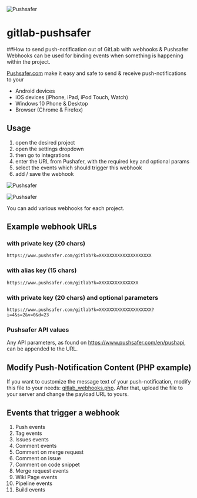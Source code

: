 ![Pushsafer](https://www.pushsafer.com/de/assets/logos/logo.png)
# gitlab-pushsafer
##How to send push-notification out of GitLab with webhooks & Pushsafer
Webhooks can be used for binding events when something is happening within the project.

[Pushsafer.com](https://www.pushsafer.com) make it easy and safe to send &amp; receive push-notifications to your
- Android devices
- iOS devices (iPhone, iPad, iPod Touch, Watch)
- Windows 10 Phone & Desktop
- Browser (Chrome & Firefox)

## Usage
1. open the desired project
2. open the settings dropdown
3. then go to integrations
4. enter the URL from Pushafer, with the required key and optional params
5. select the events which should trigger this webhook
6. add / save the webhook

![Pushsafer](https://www.pushsafer.com/de/assets/examples/gitlab_add_webhook1.jpg)

![Pushsafer](https://www.pushsafer.com/de/assets/examples/gitlab_add_webhook2.jpg)

You can add various webhooks for each project.

## Example webhook URLs
### with private key (20 chars)

	https://www.pushsafer.com/gitlab?k=XXXXXXXXXXXXXXXXXXXX
  
### with alias key (15 chars)

	https://www.pushsafer.com/gitlab?k=XXXXXXXXXXXXXXX
  
### with private key (20 chars) and optional parameters

	https://www.pushsafer.com/gitlab?k=XXXXXXXXXXXXXXXXXXXX?i=4&s=2&v=0&d=23

### Pushsafer API values

Any API parameters, as found on https://www.pushsafer.com/en/pushapi, can be appended to the URL.

## Modify Push-Notification Content (PHP example)

If you want to customize the message text of your push-notification, modify this file to your needs: [gitlab_webhooks.php](https://github.com/appzer/gitlab-pushsafer/blob/master/gitlab_webhooks.php). After that, upload the file to your server and change the payload URL to yours.

## Events that trigger a webhook
1. Push events
2. Tag events
3. Issues events
4. Comment events
5. Comment on merge request
6. Comment on issue
7. Comment on code snippet
8. Merge request events
9. Wiki Page events
10. Pipeline events
11. Build events
